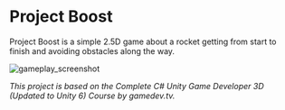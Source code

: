 # Project Boost

Project Boost is a simple 2.5D game about a rocket getting from start to finish and avoiding obstacles along the way.


![gameplay_screenshot](https://github.com/user-attachments/assets/45c9be44-d666-4d51-bbc9-5743c5c8dc19)


*This project is based on the Complete C# Unity Game Developer 3D (Updated to Unity 6) Course by gamedev.tv.*
